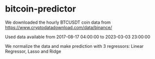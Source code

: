 # bitcoin-predictor

We downloaded the hourly BTCUSDT coin data from https://www.cryptodatadownload.com/data/binance/

Used data available from 2017-08-17 04:00:00 to 2023-03-03 23:00:00

We normalize the data and make prediction with 3 regressors: Linear Regressor, Lasso and Ridge
